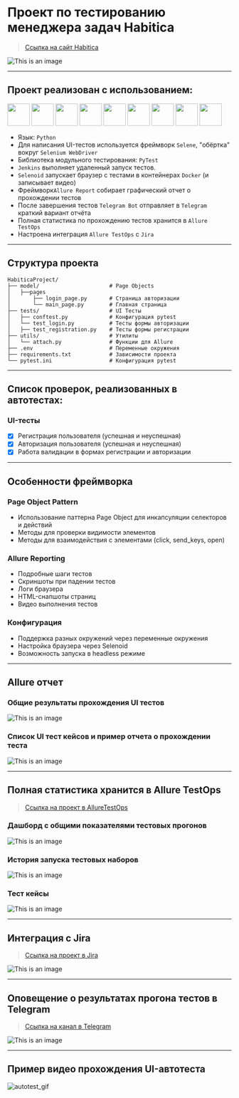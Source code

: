 # Проект по тестированию менеджера задач Habitica

> [Ссылка на сайт Habitica](https://habitica.com)

![This is an image](media/images/habitica_mainpage.png)

---

## Проект реализован с использованием:
<img src="media/icons/python-original.svg" width="50"> <img src="media/icons/pytest.png" width="50"> <img src="media/icons/selene.png" width="50"> <img src="media/icons/selenoid.png" width="50"> <img src="media/icons/jenkins.png" width="50"> <img src="media/icons/allure_report.png" width="50"> <img src="media/icons/allure_testops.png" width="50"> <img src="media/icons/jira.png" width="50"> <img src="media/icons/tg.png" width="50">

- Язык: `Python`
- Для написания UI-тестов используется фреймворк `Selene`, "обёртка" вокруг `Selenium WebDriver`
- Библиотека модульного тестирования: `PyTest`
- `Jenkins` выполняет удаленный запуск тестов.
- `Selenoid` запускает браузер с тестами в контейнерах `Docker` (и записывает видео)
- Фреймворк`Allure Report` собирает графический отчет о прохождении тестов
- После завершения тестов `Telegram Bot` отправляет в `Telegram` краткий вариант отчёта
- Полная статистика по прохождению тестов хранится в `Allure TestOps`
- Настроена интеграция `Allure TestOps` с `Jira`

---

## Структура проекта
```
HabiticaProject/
├── model/                      # Page Objects
│   ├──pages                    
│       ├── login_page.py       # Страница авторизации
│       └── main_page.py        # Главная страница
├── tests/                      # UI Тесты
│   ├── conftest.py             # Конфигурация pytest
│   └── test_login.py           # Тесты формы авторизации    
│   ├── test_registration.py    # Тесты формы регистрации
├── utils/                      # Утилиты
│   └── attach.py               # Функции для Allure
├── .env                        # Переменные окружения
├── requirements.txt            # Зависимости проекта
└── pytest.ini                  # Конфигурация pytest
```

---

## Список проверок, реализованных в автотестах:

### UI-тесты
- [x] Регистрация пользователя (успешная и неуспешная)
- [x] Авторизация пользователя (успешная и неуспешная)
- [x] Работа валидации в формах регистрации и авторизации

---

## Особенности фреймворка

### Page Object Pattern
- Использование паттерна Page Object для инкапсуляции селекторов и действий
- Методы для проверки видимости элементов
- Методы для взаимодействия с элементами (click, send_keys, open)

### Allure Reporting
- Подробные шаги тестов
- Скриншоты при падении тестов
- Логи браузера
- HTML-снапшоты страниц
- Видео выполнения тестов

### Конфигурация
- Поддержка разных окружений через переменные окружения
- Настройка браузера через Selenoid
- Возможность запуска в headless режиме

---

## Allure отчет

### Общие результаты прохождения UI тестов
![This is an image](media/images/allure_report_overview.png)
### Список UI тест кейсов и пример отчета о прохождении теста
![This is an image](media/images/allure_behaviors.png)

---

## Полная статистика хранится в Allure TestOps
> [Ссылка на проект в AllureTestOps](https://allure.autotests.cloud/project/4822/dashboards)

### Дашборд с общими показателями тестовых прогонов

![This is an image](media/images/allure_testops_dashboards.png)

### История запуска тестовых наборов

![This is an image](media/images/allure_testops_launches.png)

### Тест кейсы

![This is an image](media/images/allure_testops_testcases.png)

---

## Интеграция с Jira

> [Ссылка на проект в Jira](https://jira.autotests.cloud/browse/HOMEWORK-1477)

![This is an image](media/images/jira.png)

---

## Оповещение о результатах прогона тестов в Telegram
> [Ссылка на канал в Telegram](https://t.me/+lAeNRkltTRU0ZDIy)

![This is an image](media/images/telegram_report.png)

---

## Пример видео прохождения UI-автотеста
![autotest_gif](media/images/UI_autotest_example.gif)